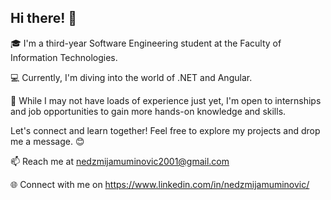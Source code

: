 ## Hi there! 👋

🎓 I'm a third-year Software Engineering student at the Faculty of Information Technologies.

💻 Currently, I'm diving into the world of .NET and Angular.

🚀 While I may not have loads of experience just yet, I'm open to internships and job opportunities to gain more hands-on knowledge and skills.

Let's connect and learn together! Feel free to explore my projects and drop me a message. 😊

📫 Reach me at nedzmijamuminovic2001@gmail.com

🌐 Connect with me on https://www.linkedin.com/in/nedzmijamuminovic/
